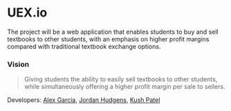 UEX.io
======

The project will be a web application that enables students to buy and sell textbooks to other students, with an emphasis on higher profit margins compared with traditional textbook exchange options.

### Vision
> Giving students the ability to easily sell textbooks to other students, while simultaneously offering a higher profit margin per sale to sellers.

Developers: [Alex Garcia](https://github.com/alejandro9561), [Jordan Hudgens](https://github.com/jordanhudgens), [Kush Patel](https://github.com/theKush)
